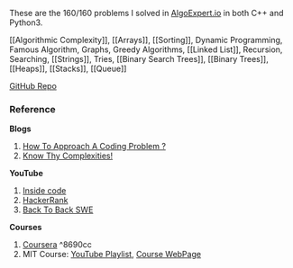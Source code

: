 
These are the 160/160 problems I solved in [AlgoExpert.io](https://www.algoexpert.io/) in both C++ and Python3. 


[[Algorithmic Complexity]], [[Arrays]], [[Sorting]], Dynamic Programming, Famous Algorithm, Graphs, Greedy Algorithms, [[Linked List]], Recursion, Searching, [[Strings]], Tries, [[Binary Search Trees]], [[Binary Trees]], [[Heaps]], [[Stacks]], [[Queue]]

[GitHub Repo](https://github.com/ajaygunalan/DSA)



### Reference

**Blogs**
1. [How To Approach A Coding Problem ?](https://www.geeksforgeeks.org/how-to-approach-a-coding-problem/)
2. [Know Thy Complexities!](https://www.bigocheatsheet.com/)

**YouTube**
1. [Inside code](https://www.youtube.com/c/Insidecode/playlists)
2. [HackerRank](https://www.youtube.com/c/HackerrankOfficial)
3. [Back To Back SWE](https://www.youtube.com/c/BackToBackSWE)

**Courses**
1. [Coursera](https://www.coursera.org/learn/data-structures) ^8690cc
2. MIT Course: [YouTube Playlist](https://www.youtube.com/playlist?list=PLUl4u3cNGP61Oq3tWYp6V_F-5jb5L2iHb), [Course WebPage](https://ocw.mit.edu/courses/6-006-introduction-to-algorithms-fall-2011/)


